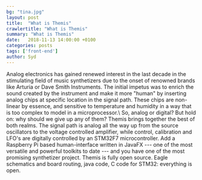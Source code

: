 ```yaml
---
bg: "tina.jpg"
layout: post
title:  "What is Themis"
crawlertitle: "What is Themis"
summary: "What is Themis"
date:   2018-11-13 14:00:00 +0100
categories: posts
tags: ['front-end']
author: Syd
---
```


Analog electronics has gained renewed interest in the last decade in the stimulating field of music synthetizers due to the onset of renowned brands like Arturia or Dave Smith Instruments. The initial impetus was to enrich the sound created by the instrument and make it more "human" by inserting analog chips at specific location in the signal path. These chips are non-linear by essence, and sensitive to temperature and humidity in a way that is too complex to model in a microprocessor.\ 
So, analog or digital? But hold on: why should we give up any of them? Themis brings together the best of both realms. The signal path is analog all the way up from the source oscillators to the voltage controlled amplifier, while control, calibration and LFO's are digitally controlled by an STM32F7 microcontroller. Add a Raspberry Pi based human-interface written in JavaFX --- one of the most versatile and powerful toolkits to date --- and you have one of the most promising synthetizer project.
Themis is fully open source. Eagle schematics and board routing, java code, C code for STM32: everything is open.
